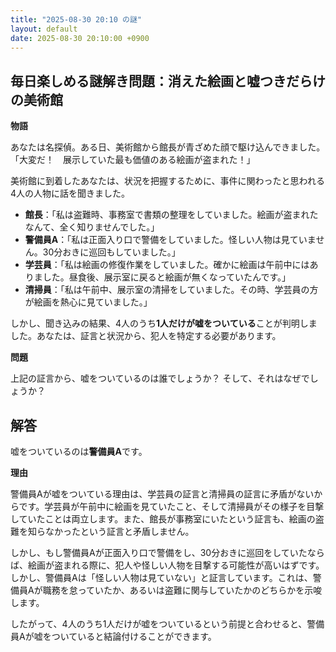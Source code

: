 ```yaml
---
title: "2025-08-30 20:10 の謎"
layout: default
date: 2025-08-30 20:10:00 +0900
---
```

## 毎日楽しめる謎解き問題：消えた絵画と嘘つきだらけの美術館

**物語**

あなたは名探偵。ある日、美術館から館長が青ざめた顔で駆け込んできました。「大変だ！　展示していた最も価値のある絵画が盗まれた！」

美術館に到着したあなたは、状況を把握するために、事件に関わったと思われる4人の人物に話を聞きました。

*   **館長**：「私は盗難時、事務室で書類の整理をしていました。絵画が盗まれたなんて、全く知りませんでした。」
*   **警備員A**：「私は正面入り口で警備をしていました。怪しい人物は見ていません。30分おきに巡回もしていました。」
*   **学芸員**：「私は絵画の修復作業をしていました。確かに絵画は午前中にはありました。昼食後、展示室に戻ると絵画が無くなっていたんです。」
*   **清掃員**：「私は午前中、展示室の清掃をしていました。その時、学芸員の方が絵画を熱心に見ていました。」

しかし、聞き込みの結果、4人のうち**1人だけが嘘をついている**ことが判明しました。あなたは、証言と状況から、犯人を特定する必要があります。

**問題**

上記の証言から、嘘をついているのは誰でしょうか？ そして、それはなぜでしょうか？

## 解答

嘘をついているのは**警備員A**です。

**理由**

警備員Aが嘘をついている理由は、学芸員の証言と清掃員の証言に矛盾がないからです。学芸員が午前中に絵画を見ていたこと、そして清掃員がその様子を目撃していたことは両立します。また、館長が事務室にいたという証言も、絵画の盗難を知らなかったという証言と矛盾しません。

しかし、もし警備員Aが正面入り口で警備をし、30分おきに巡回をしていたならば、絵画が盗まれる際に、犯人や怪しい人物を目撃する可能性が高いはずです。しかし、警備員Aは「怪しい人物は見ていない」と証言しています。これは、警備員Aが職務を怠っていたか、あるいは盗難に関与していたかのどちらかを示唆します。

したがって、4人のうち1人だけが嘘をついているという前提と合わせると、警備員Aが嘘をついていると結論付けることができます。
